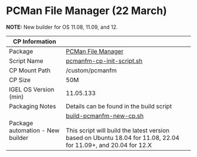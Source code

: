 # PCMan File Manager (22 March)

**NOTE:** New builder for OS 11.08, 11.09, and 12.

|  CP Information |            |
|-----------------|------------|
| Package | [PCMan File Manager](https://sourceforge.net/projects/pcmanfm/) |
| Script Name | [pcmanfm-cp-init-script.sh](build/pcmanfm-cp-init-script.sh) |
| CP Mount Path | /custom/pcmanfm |
| CP Size | 50M |
| IGEL OS Version (min) | 11.05.133 |
| Packaging Notes | Details can be found in the build script |
| Package automation - New builder | [build-pcmanfm-new-cp.sh](build/build-pcmanfm-new-cp.sh) <br /><br /> This script will build the latest version based on Ubuntu 18.04 for 11.08, 22.04 for 11.09+, and 20.04 for 12.X |